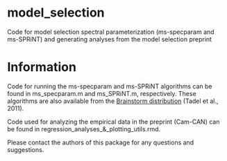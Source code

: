 # model_selection
Code for model selection spectral parameterization (ms-specparam and ms-SPRiNT) and generating analyses from the model selection preprint

# Information

Code for running the ms-specparam and ms-SPRiNT algorithms can be found in ms_specparam.m and ms_SPRiNT.m, respectively. These algorithms are also available from the [Brainstorm distribution](https://neuroimage.usc.edu/brainstorm/Introduction) (Tadel et al., 2011).

Code used for analyzing the empirical data in the preprint (Cam-CAN) can be found in regression_analyses_&_plotting_utils.rmd.

Please contact the authors of this package for any questions and suggestions.
